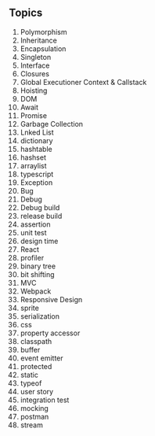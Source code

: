## Topics
1. Polymorphism 
2. Inheritance
3. Encapsulation 
4. Singleton
5. Interface
6. Closures
7. Global Executioner Context & Callstack
8. Hoisting
9. DOM
10. Await
11. Promise
12. Garbage Collection 
13. Lnked List
14. dictionary
15. hashtable
16. hashset
17. arraylist
18. typescript
19. Exception
20. Bug
21. Debug
22. Debug build
23. release build
24. assertion
25. unit test
26. design time 
27. React
29. profiler
30. binary tree
31. bit shifting
32. MVC
33. Webpack
34. Responsive Design 
35. sprite
36. serialization
37. css
38. property accessor 
39. classpath
40. buffer
41. event emitter
42. protected
43. static
45. typeof
46. user story
47. integration test 
48. mocking
49. postman
50. stream
